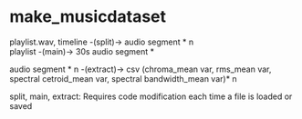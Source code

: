 # make_musicdataset
playlist.wav, timeline -(split)-> audio segment * n  
playlist -(main)-> 30s audio segment * 

audio segment * n -(extract)-> csv (chroma_mean var, rms_mean var, spectral cetroid_mean var, spectral bandwidth_mean var)* n

split, main, extract: Requires code modification each time a file is loaded or saved
